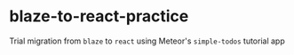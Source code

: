 # blaze-to-react-practice

Trial migration from `blaze` to `react` using Meteor's `simple-todos` tutorial app

